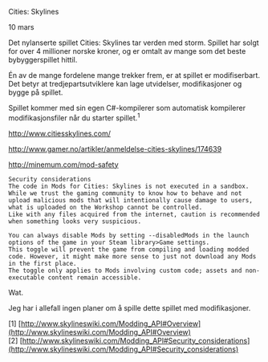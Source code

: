 Cities: Skylines

10 mars

Det nylanserte spillet Cities: Skylines tar verden med storm. Spillet har solgt for over 4 millioner norske kroner, og er omtalt av mange som det beste bybyggerspillet hittil.

Én av de mange fordelene mange trekker frem, er at spillet er modifiserbart. Det betyr at tredjepartsutviklere kan lage utvidelser, modifikasjoner og bygge på spillet.


Spillet kommer med sin egen C#-kompilerer som automatisk kompilerer modifikasjonsfiler når du starter spillet.<sup>1</sup>


http://www.citiesskylines.com/


http://www.gamer.no/artikler/anmeldelse-cities-skylines/174639

http://minemum.com/mod-safety


```
Security considerations
The code in Mods for Cities: Skylines is not executed in a sandbox.
While we trust the gaming community to know how to behave and not upload malicious mods that will intentionally cause damage to users, what is uploaded on the Workshop cannot be controlled.
Like with any files acquired from the internet, caution is recommended when something looks very suspicious.

You can always disable Mods by setting --disabledMods in the launch options of the game in your Steam library>Game settings.
This toggle will prevent the game from compiling and loading modded code. However, it might make more sense to just not download any Mods in the first place.
The toggle only applies to Mods involving custom code; assets and non-executable content remain accessible.
```
Wat.

Jeg har i allefall ingen planer om å spille dette spillet med modifikasjoner.



[1] [http://www.skylineswiki.com/Modding_API#Overview](http://www.skylineswiki.com/Modding_API#Overview)<br>
[2] [http://www.skylineswiki.com/Modding_API#Security_considerations](http://www.skylineswiki.com/Modding_API#Security_considerations)